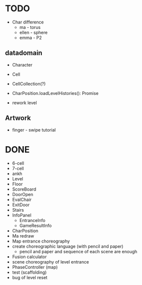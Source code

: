 # TODO

- Char difference
  - ma - torus
  - ellen - sphere
  - emma - P2


## datadomain
- Character
- Cell
- CellCollection(?)
- CharPosition.loadLevelHistories(): Promise<LevelHistoryCollection>

- rework level


## Artwork
- finger - swipe tutorial


# DONE
- 6-cell
- 7-cell
- ankh
- Level
- Floor
- ScoreBoard
- DoorOpen
- EvalChair
- ExitDoor
- Stairs
- InfoPanel
  - EntranceInfo
  - GameResultInfo
- CharPosition
- Ma redraw
- Map entrance choreography
- create choreographic language (with pencil and paper)
  - pencil and paper and sequence of each scene are enough
- Fusion calculator
- scene choreography of level entrance
- PhaseController (map)
- test (scaffolding)
- bug of level reset
